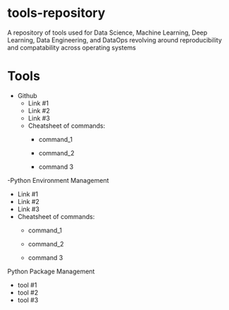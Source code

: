 # tools-repository
A repository of tools used for Data Science, Machine Learning, Deep Learning, Data Engineering, and DataOps revolving around reproducibility and compatability across operating systems

# Tools
- Github
  - Link #1
  - Link #2
  - Link #3
  - Cheatsheet of commands:
    - command_1
    
    - command_2
    
    - command 3

-Python Environment Management
  - Link #1
  - Link #2
  - Link #3
  - Cheatsheet of commands:
    - command_1

    - command_2

    - command 3
  
  
  
Python Package Management
- tool #1
- tool #2
- tool #3

